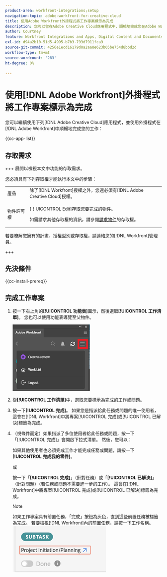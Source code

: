 ```yaml
---
product-area: workfront-integrations;setup
navigation-topic: adobe-workfront-for-creative-cloud
title: 使用Adobe Workfront外掛程式將工作專案標示為完成
description: 您可以留在Adobe Creative Cloud應用程式中，順暢地完成您在Adobe Workfront中的工作。
author: Courtney
feature: Workfront Integrations and Apps, Digital Content and Documents
exl-id: d94a2b10-51d5-4995-b7b3-793d7911fca9
source-git-commit: 4256e1ecd16179d0a2aa8e623b05be754d8bbd2d
workflow-type: tm+mt
source-wordcount: '283'
ht-degree: 0%

---
```


# 使用[!DNL Adobe Workfront]外掛程式將工作專案標示為完成

您可以繼續使用下列[!DNL Adobe Creative Cloud]應用程式，並使用外掛程式在[!DNL Adobe Workfront]中順暢地完成您的工作：

{{cc-app-list}}

## 存取需求

+++ 展開以檢視本文中功能的存取需求。

您必須具有下列存取權才能執行本文中的步驟：

<table style="table-layout:auto"> 
 <col> 
 <col> 
 <tbody> 
  <tr> 
   <!-- <td role="rowheader">[!DNL Adobe Workfront] plan*</td> 
   <td> <p>[!UICONTROL Pro] or higher</p> </td> 
  </tr> 
  <tr data-mc-conditions=""> 
   <td role="rowheader">[!DNL Adobe Workfront] license*</td> 
   <td> <p>Work or higher</p> </td> 
  </tr> --> 
  <tr> 
   <td role="rowheader">產品</td> 
   <td>除了[!DNL Workfront]授權之外，您還必須有[!DNL Adobe Creative Cloud]授權。</td> 
  </tr> 
  <tr> 
   <td role="rowheader">物件許可權</td> 
   <td> <p>[！UICONTROL Edit]存取您要完成的物件。</p> <p>如需請求其他存取權的資訊，請參閱<a href="../../workfront-basics/grant-and-request-access-to-objects/request-access.md" class="MCXref xref">請求物件</a>的存取權。</p> </td> 
  </tr> 
 </tbody> 
</table>

若要瞭解您擁有的計畫、授權型別或存取權，請連絡您的[!DNL Workfront]管理員。

+++

## 先決條件

{{cc-install-prereq}}

## 完成工作專案

1. 按一下右上角的&#x200B;**[!UICONTROL 功能表]**&#x200B;圖示，然後選取&#x200B;**[!UICONTROL 工作清單]**。 您也可以使用功能表導覽至父物件。

   ![](assets/go-back-to-work-list-350x314.png)

1. 從&#x200B;**[!UICONTROL 工作清單]**&#x200B;中，選取您要標示為完成的工作或問題。
1. 按一下&#x200B;**[!UICONTROL 完成]**。  如果您是指派給此任務或問題的唯一使用者，這會在[!DNL Workfront]中將專案[!UICONTROL 完成]或[!UICONTROL 已解決]標籤為完成。
1. （視條件而定）如果指派了多位使用者給此任務或問題，按一下「[!UICONTROL 完成]」會開啟下拉式清單。 然後，您可以：

   如果其他使用者也必須完成工作才能完成任務或問題，請按一下&#x200B;**[!UICONTROL 完成我的零件]**。

   或

   按一下「**[!UICONTROL 完成]**」（針對任務）或「**[!UICONTROL 已解決]**」（針對問題）（若任務或問題不需要進一步的工作）。 這會在[!DNL Workfront]中將專案[!UICONTROL 完成]或[!UICONTROL 已解決]標籤為完成。

   >[!NOTE]
   >
   >如果工作專案具有前置任務，「完成」按鈕為灰色，直到這些前置任務被標籤為完成。 若要檢視[!DNL Workfront]內的前置任務，請按一下工作名稱。
   >![](assets/navigate-to-workfront.png)

<!-- I dont think we need this one ![](assets/complete-work-350x529.png) -->

